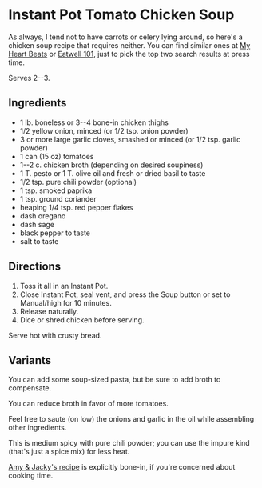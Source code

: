 # Instant Pot Tomato Chicken Soup

As always, I tend not to have carrots or celery lying around, so here's a chicken soup recipe that requires neither.  You can find similar ones at [My Heart Beats](https://myheartbeets.com/instant-pot-italian-chicken-tomato-soup/) or [Eatwell 101](https://www.eatwell101.com/instant-pot-chicken-tomato-soup-recipe), just to pick the top two search results at press time.

Serves 2--3.

## Ingredients

* 1 lb. boneless or 3--4 bone-in chicken thighs
* 1/2 yellow onion, minced (or 1/2 tsp. onion powder)
* 3 or more large garlic cloves, smashed or minced (or 1/2 tsp. garlic powder)
* 1 can (15 oz) tomatoes
* 1--2 c. chicken broth (depending on desired soupiness)
* 1 T. pesto or 1 T. olive oil and fresh or dried basil to taste
* 1/2 tsp. pure chili powder (optional)
* 1 tsp. smoked paprika
* 1 tsp. ground coriander
* heaping 1/4 tsp. red pepper flakes
* dash oregano
* dash sage
* black pepper to taste
* salt to taste

## Directions

1. Toss it all in an Instant Pot.
2. Close Instant Pot, seal vent, and press the Soup button or set to Manual/high for 10 minutes.
3. Release naturally.
4. Dice or shred chicken before serving.

Serve hot with crusty bread.

## Variants

You can add some soup-sized pasta, but be sure to add broth to compensate.

You can reduce broth in favor of more tomatoes.

Feel free to saute (on low) the onions and garlic in the oil while assembling other ingredients.

This is medium spicy with pure chili powder; you can use the impure kind (that's just a spice mix) for less heat.

[Amy & Jacky's recipe](https://www.pressurecookrecipes.com/instant-pot-chicken-soup/) is explicitly bone-in, if you're concerned about cooking time.
